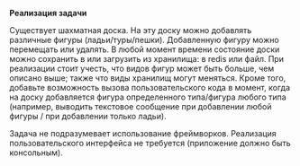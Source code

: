 **Реализация задачи**

Существует шахматная доска. На эту доску можно добавлять различные фигуры (ладьи/туры/пешки). Добавленную фигуру можно перемещать или удалять. 
В любой момент времени состояние доски можно сохранить в или загрузить из хранилища: в redis или файл. При реализации стоит учесть, что видов фигур может быть больше, чем описано выше; также что виды хранилищ могут меняться. 
Кроме того, добавьте возможность вызова пользовательского кода в момент, когда на доску добавляется фигура определенного типа/фигура любого типа (например, выводить текстовое сообщение при добавлении любой фигуры / при добавлении только ладьи).
 
Задача не подразумевает использование фреймворков. Реализация пользовательского интерфейса не требуется (приложение должно быть консольным).